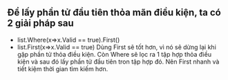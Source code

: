 ## Để lấy phần tử đầu tiên thỏa mãn điều kiện, ta có 2 giải pháp sau
- list.Where(x=>x.Valid == true).First()
- list.First(x=>x.Valid == true)
Dùng First sẽ tốt hơn, vì nó sẽ dừng lại khi gặp phần tử thỏa điều kiện. Còn Where sẽ lọc ra 1 tập hợp thỏa điều kiện và sau đó lấy phần tử đầu tiên tron tập hợp đó.
Nên First nhanh và tiết kiệm thời gian tìm kiếm hơn.